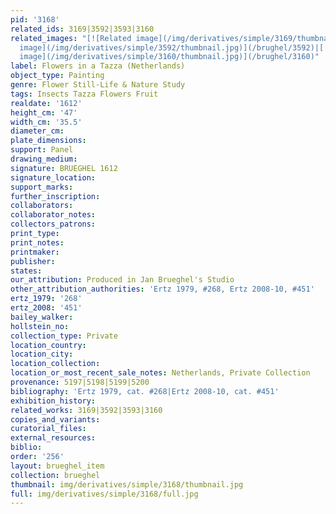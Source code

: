 ```yaml
---
pid: '3168'
related_ids: 3169|3592|3593|3160
related_images: "[![Related image](/img/derivatives/simple/3169/thumbnail.jpg)](/brughel/3169)|[![Related
  image](/img/derivatives/simple/3592/thumbnail.jpg)](/brughel/3592)|[![Related image](/img/derivatives/simple/3593/thumbnail.jpg)](/brughel/3593)|[![Related
  image](/img/derivatives/simple/3160/thumbnail.jpg)](/brughel/3160)"
label: Flowers in a Tazza (Netherlands)
object_type: Painting
genre: Flower Still-Life & Nature Study
tags: Insects Tazza Flowers Fruit
realdate: '1612'
height_cm: '47'
width_cm: '35.5'
diameter_cm: 
plate_dimensions: 
support: Panel
drawing_medium: 
signature: BRUEGHEL 1612
signature_location: 
support_marks: 
further_inscription: 
collaborators: 
collaborator_notes: 
collectors_patrons: 
print_type: 
print_notes: 
printmaker: 
publisher: 
states: 
our_attribution: Produced in Jan Brueghel's Studio
other_attribution_authorities: 'Ertz 1979, #268, Ertz 2008-10, #451'
ertz_1979: '268'
ertz_2008: '451'
bailey_walker: 
hollstein_no: 
collection_type: Private
location_country: 
location_city: 
location_collection: 
location_or_most_recent_sale_notes: Netherlands, Private Collection
provenance: 5197|5198|5199|5200
bibliography: 'Ertz 1979, cat. #268|Ertz 2008-10, cat. #451'
exhibition_history: 
related_works: 3169|3592|3593|3160
copies_and_variants: 
curatorial_files: 
external_resources: 
biblio: 
order: '256'
layout: brueghel_item
collection: brueghel
thumbnail: img/derivatives/simple/3168/thumbnail.jpg
full: img/derivatives/simple/3168/full.jpg
---
```

